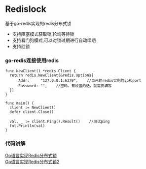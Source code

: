 # Redislock
基于go-redis实现的redis分布式锁
+ 支持阻塞模式获取锁,轮询等待锁   
+ 支持看门狗模式,可以对锁过期进行自动续期  
+ 支持红锁
     
### go-redis连接使用redis  
  ```go​
func NewClient() *redis.Client {
	return redis.NewClient(&redis.Options{
		Addr:     "127.0.0.1:6379",    //自己的redis实例的ip和port
		Password: "",    //密码，有设置的话，就需要填写
	})
}
 
func main() {
	client := NewClient()
	defer client.Close()
 
	val, _ := client.Ping().Result()    //测试ping
	fmt.Println(val)
}
```
### 代码讲解  
[Go语言实现Redis分布式锁](https://blog.csdn.net/m0_57408211/article/details/137335376)  
[Go语言实现Redis分布式锁2](https://blog.csdn.net/m0_57408211/article/details/137347252)
